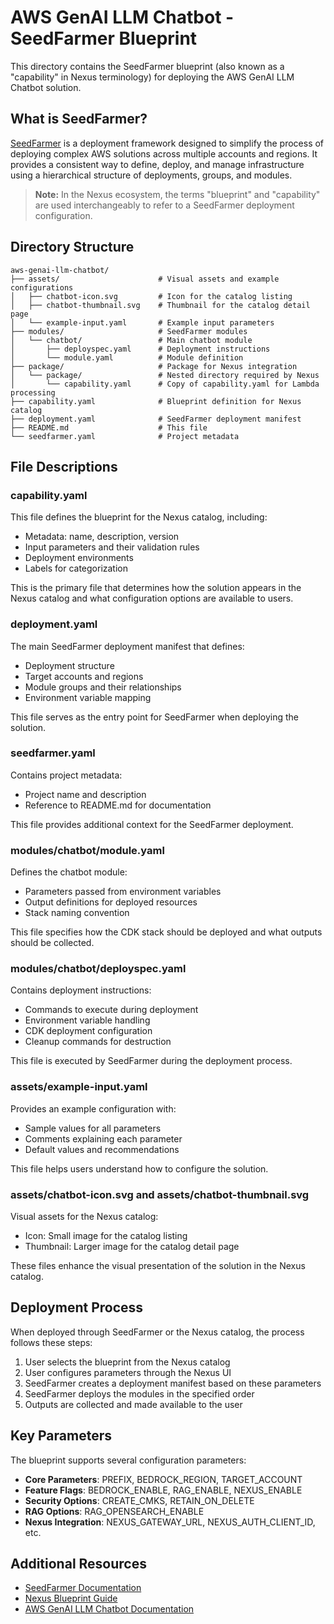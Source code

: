 # AWS GenAI LLM Chatbot - SeedFarmer Blueprint

This directory contains the SeedFarmer blueprint (also known as a "capability" in Nexus terminology) for deploying the AWS GenAI LLM Chatbot solution.

## What is SeedFarmer?

[SeedFarmer](https://seed-farmer.readthedocs.io/) is a deployment framework designed to simplify the process of deploying complex AWS solutions across multiple accounts and regions. It provides a consistent way to define, deploy, and manage infrastructure using a hierarchical structure of deployments, groups, and modules.

> **Note:** In the Nexus ecosystem, the terms "blueprint" and "capability" are used interchangeably to refer to a SeedFarmer deployment configuration.

## Directory Structure

```
aws-genai-llm-chatbot/
├── assets/                      # Visual assets and example configurations
│   ├── chatbot-icon.svg         # Icon for the catalog listing
│   ├── chatbot-thumbnail.svg    # Thumbnail for the catalog detail page
│   └── example-input.yaml       # Example input parameters
├── modules/                     # SeedFarmer modules
│   └── chatbot/                 # Main chatbot module
│       ├── deployspec.yaml      # Deployment instructions
│       └── module.yaml          # Module definition
├── package/                     # Package for Nexus integration
│   └── package/                 # Nested directory required by Nexus
│       └── capability.yaml      # Copy of capability.yaml for Lambda processing
├── capability.yaml              # Blueprint definition for Nexus catalog
├── deployment.yaml              # SeedFarmer deployment manifest
├── README.md                    # This file
└── seedfarmer.yaml              # Project metadata
```

## File Descriptions

### capability.yaml

This file defines the blueprint for the Nexus catalog, including:
- Metadata: name, description, version
- Input parameters and their validation rules
- Deployment environments
- Labels for categorization

This is the primary file that determines how the solution appears in the Nexus catalog and what configuration options are available to users.

### deployment.yaml

The main SeedFarmer deployment manifest that defines:
- Deployment structure
- Target accounts and regions
- Module groups and their relationships
- Environment variable mapping

This file serves as the entry point for SeedFarmer when deploying the solution.

### seedfarmer.yaml

Contains project metadata:
- Project name and description
- Reference to README.md for documentation

This file provides additional context for the SeedFarmer deployment.

### modules/chatbot/module.yaml

Defines the chatbot module:
- Parameters passed from environment variables
- Output definitions for deployed resources
- Stack naming convention

This file specifies how the CDK stack should be deployed and what outputs should be collected.

### modules/chatbot/deployspec.yaml

Contains deployment instructions:
- Commands to execute during deployment
- Environment variable handling
- CDK deployment configuration
- Cleanup commands for destruction

This file is executed by SeedFarmer during the deployment process.

### assets/example-input.yaml

Provides an example configuration with:
- Sample values for all parameters
- Comments explaining each parameter
- Default values and recommendations

This file helps users understand how to configure the solution.

### assets/chatbot-icon.svg and assets/chatbot-thumbnail.svg

Visual assets for the Nexus catalog:
- Icon: Small image for the catalog listing
- Thumbnail: Larger image for the catalog detail page

These files enhance the visual presentation of the solution in the Nexus catalog.

## Deployment Process

When deployed through SeedFarmer or the Nexus catalog, the process follows these steps:

1. User selects the blueprint from the Nexus catalog
2. User configures parameters through the Nexus UI
3. SeedFarmer creates a deployment manifest based on these parameters
4. SeedFarmer deploys the modules in the specified order
5. Outputs are collected and made available to the user

## Key Parameters

The blueprint supports several configuration parameters:

- **Core Parameters**: PREFIX, BEDROCK_REGION, TARGET_ACCOUNT
- **Feature Flags**: BEDROCK_ENABLE, RAG_ENABLE, NEXUS_ENABLE
- **Security Options**: CREATE_CMKS, RETAIN_ON_DELETE
- **RAG Options**: RAG_OPENSEARCH_ENABLE
- **Nexus Integration**: NEXUS_GATEWAY_URL, NEXUS_AUTH_CLIENT_ID, etc.

## Additional Resources

- [SeedFarmer Documentation](https://seed-farmer.readthedocs.io/)
- [Nexus Blueprint Guide](https://nexus-3p-vending-d523f3.pages.aws.dev/)
- [AWS GenAI LLM Chatbot Documentation](https://github.com/aws-samples/aws-genai-llm-chatbot)
